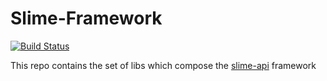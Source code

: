 # Slime-Framework
[![Build Status](https://travis-ci.org/vikkio88/slime-framework.svg?branch=master)](https://travis-ci.org/vikkio88/slime-framework)

This repo contains the set of libs which compose the [slime-api](https://github.com/vikkio88/slime) framework
